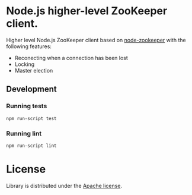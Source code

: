 # Node.js higher-level ZooKeeper client.

Higher level Node.js ZooKeeper client based on
[node-zookeeper](https://github.com/yfinkelstein/node-zookeeper) with the
following features:

* Reconecting when a connection has been lost
* Locking
* Master election

## Development

### Running tests

`npm run-script test`

### Running lint

`npm run-script lint`

# License

Library is distributed under the [Apache license](http://www.apache.org/licenses/LICENSE-2.0.html).
